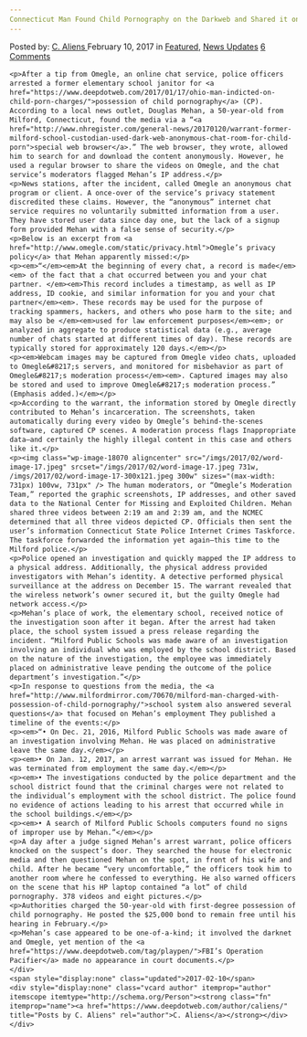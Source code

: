 ```yaml
---
Connecticut Man Found Child Pornography on the Darkweb and Shared it on Omegle
---
```

<article class="post-listing post-18066 post type-post status-publish format-standard has-post-thumbnail hentry 
    <div class="post-inner">
        <span>Posted by: <a href="https://www.deepdotweb.com/author/caliens/" title="">C. Aliens </a></span>
    <span>February 10, 2017</span>
    <span>in <a href="https://www.deepdotweb.com/category/deepdot-news/" rel="category tag">Featured</a>, <a href="https://www.deepdotweb.com/category/news-updates/" rel="category tag">News Updates</a></span>
    <span><a href="https://www.deepdotweb.com/2017/02/10/connecticut-man-found-child-pornography-on-the-darkweb/#comments">6 Comments</a></span>
    </p>
    <div class="clear"></div>
    
    <p>After a tip from Omegle, an online chat service, police officers arrested a former elementary school janitor for <a href="https://www.deepdotweb.com/2017/01/17/ohio-man-indicted-on-child-porn-charges/">possession of child pornography</a> (CP). According to a local news outlet, Douglas Mehan, a 50-year-old from Milford, Connecticut, found the media via a “<a href="http://www.nhregister.com/general-news/20170120/warrant-former-milford-school-custodian-used-dark-web-anonymous-chat-room-for-child-porn">special web browser</a>.” The web browser, they wrote, allowed him to search for and download the content anonymously. However, he used a regular browser to share the videos on Omegle, and the chat service’s moderators flagged Mehan’s IP address.</p>
    <p>News stations, after the incident, called Omegle an anonymous chat program or client. A once-over of the service’s privacy statement discredited these claims. However, the “anonymous” internet chat service requires no voluntarily submitted information from a user. They have stored user data since day one, but the lack of a signup form provided Mehan with a false sense of security.</p>
    <p>Below is an excerpt from <a href="http://www.omegle.com/static/privacy.html">Omegle’s privacy policy</a> that Mehan apparently missed:</p>
    <p><em>“</em><em>At the beginning of every chat, a record is made</em><em> of the fact that a chat occurred between you and your chat partner. </em><em>This record includes a timestamp, as well as IP address, ID cookie, and similar information for you and your chat partner</em><em>. These records may be used for the purpose of tracking spammers, hackers, and others who pose harm to the site; and may also be </em><em>used for law enforcement purposes</em><em>; or analyzed in aggregate to produce statistical data (e.g., average number of chats started at different times of day). These records are typically stored for approximately 120 days.</em></p>
    <p><em>Webcam images may be captured from Omegle video chats, uploaded to Omegle&#8217;s servers, and monitored for misbehavior as part of Omegle&#8217;s moderation process</em><em>. Captured images may also be stored and used to improve Omegle&#8217;s moderation process.” (Emphasis added.)</em></p>
    <p>According to the warrant, the information stored by Omegle directly contributed to Mehan’s incarceration. The screenshots, taken automatically during every video by Omegle’s behind-the-scenes software, captured CP scenes. A moderation process flags Inappropriate data—and certainly the highly illegal content in this case and others like it.</p>
    <p><img class="wp-image-18070 aligncenter" src="/imgs/2017/02/word-image-17.jpeg" srcset="/imgs/2017/02/word-image-17.jpeg 731w, /imgs/2017/02/word-image-17-300x121.jpeg 300w" sizes="(max-width: 731px) 100vw, 731px" /> The human moderators, or “Omegle’s Moderation Team,” reported the graphic screenshots, IP addresses, and other saved data to the National Center for Missing and Exploited Children. Mehan shared three videos between 2:19 am and 2:39 am, and the NCMEC determined that all three videos depicted CP. Officials then sent the user’s information Connecticut State Police Internet Crimes Taskforce. The taskforce forwarded the information yet again—this time to the Milford police.</p>
    <p>Police opened an investigation and quickly mapped the IP address to a physical address. Additionally, the physical address provided investigators with Mehan’s identity. A detective performed physical surveillance at the address on December 15. The warrant revealed that the wireless network’s owner secured it, but the guilty Omegle had network access.</p>
    <p>Mehan’s place of work, the elementary school, received notice of the investigation soon after it began. After the arrest had taken place, the school system issued a press release regarding the incident. “Milford Public Schools was made aware of an investigation involving an individual who was employed by the school district. Based on the nature of the investigation, the employee was immediately placed on administrative leave pending the outcome of the police department’s investigation.”</p>
    <p>In response to questions from the media, the <a href="http://www.milfordmirror.com/70670/milford-man-charged-with-possession-of-child-pornography/">school system also answered several questions</a> that focused on Mehan’s employment They published a timeline of the events:</p>
    <p><em>“• On Dec. 21, 2016, Milford Public Schools was made aware of an investigation involving Mehan. He was placed on administrative leave the same day.</em></p>
    <p><em>• On Jan. 12, 2017, an arrest warrant was issued for Mehan. He was terminated from employment the same day.</em></p>
    <p><em>• The investigations conducted by the police department and the school district found that the criminal charges were not related to the individual’s employment with the school district. The police found no evidence of actions leading to his arrest that occurred while in the school buildings.</em></p>
    <p><em>• A search of Milford Public Schools computers found no signs of improper use by Mehan.”</em></p>
    <p>A day after a judge signed Mehan’s arrest warrant, police officers knocked on the suspect’s door. They searched the house for electronic media and then questioned Mehan on the spot, in front of his wife and child. After he became “very uncomfortable,” the officers took him to another room where he confessed to everything. He also warned officers on the scene that his HP laptop contained “a lot” of child pornography. 378 videos and eight pictures.</p>
    <p>Authorities charged the 50-year-old with first-degree possession of child pornography. He posted the $25,000 bond to remain free until his hearing in February.</p>
    <p>Mehan’s case appeared to be one-of-a-kind; it involved the darknet and Omegle, yet mention of the <a href="https://www.deepdotweb.com/tag/playpen/">FBI’s Operation Pacifier</a> made no appearance in court documents.</p>
    </div>
    <span style="display:none" class="updated">2017-02-10</span>
    <div style="display:none" class="vcard author" itemprop="author" itemscope itemtype="http://schema.org/Person"><strong class="fn" itemprop="name"><a href="https://www.deepdotweb.com/author/caliens/" title="Posts by C. Aliens" rel="author">C. Aliens</a></strong></div>
    </div>
</article>

